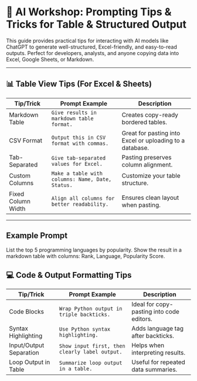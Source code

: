 # 🤖 AI Workshop: Prompting Tips & Tricks for Table & Structured Output

This guide provides practical tips for interacting with AI models like ChatGPT to generate well-structured, Excel-friendly, and easy-to-read outputs. Perfect for developers, analysts, and anyone copying data into Excel, Google Sheets, or Markdown.

---

## 📊 Table View Tips (For Excel & Sheets)

| Tip/Trick | Prompt Example | Description |
|-----------|----------------|-------------|
| Markdown Table | `Give results in markdown table format.` | Creates copy-ready bordered tables. |
| CSV Format | `Output this in CSV format with commas.` | Great for pasting into Excel or uploading to a database. |
| Tab-Separated | `Give tab-separated values for Excel.` | Pasting preserves column alignment. |
| Custom Columns | `Make a table with columns: Name, Date, Status.` | Customize your table structure. |
| Fixed Column Width | `Align all columns for better readability.` | Ensures clean layout when pasting. |

---

## Example Prompt

List the top 5 programming languages by popularity. Show the result in a markdown table with columns: Rank, Language, Popularity Score.


## 💻 Code & Output Formatting Tips


| Tip/Trick               | Prompt Example                                 | Description                               |
| ----------------------- | ---------------------------------------------- | ----------------------------------------- |
| Code Blocks             | `Wrap Python output in triple backticks.`      | Ideal for copy-pasting into code editors. |
| Syntax Highlighting     | `Use Python syntax highlighting.`              | Adds language tag after backticks.        |
| Input/Output Separation | `Show input first, then clearly label output.` | Helps when interpreting results.          |
| Loop Output in Table    | `Summarize loop output in a table.`            | Useful for repeated data summaries.       |
